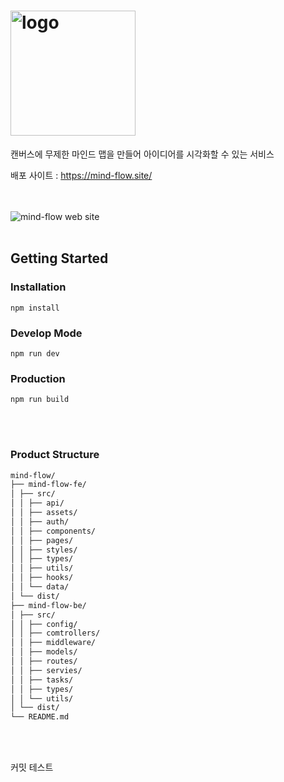 
#  <img src="https://github.com/user-attachments/assets/3a47a275-1c95-4273-adb2-ae1483cb0435" alt="logo" width="200px"/>
캔버스에 무제한 마인드 맵을 만들어 아이디어를 시각화할 수 있는 서비스

배포 사이트 : https://mind-flow.site/

<br/>
<br/>
<img src="https://github.com/user-attachments/assets/c9d12db4-e4fd-43c3-9b92-552218c84b33" alt="mind-flow web site" />

<br/>
<br/>

## Getting Started
### Installation
```
npm install
```
### Develop Mode
```
npm run dev
```
### Production
```
npm run build
```
<br/>
<br/>


###  Product Structure
```markdown
mind-flow/
├── mind-flow-fe/
│ ├── src/
│ │ ├── api/
│ │ ├── assets/
│ │ ├── auth/
│ │ ├── components/
│ │ ├── pages/
│ │ ├── styles/
│ │ ├── types/
│ │ ├── utils/
│ │ ├── hooks/
│ │ └── data/
│ └── dist/
├── mind-flow-be/
│ ├── src/
│ │ ├── config/
│ │ ├── comtrollers/
│ │ ├── middleware/
│ │ ├── models/
│ │ ├── routes/
│ │ ├── servies/
│ │ ├── tasks/
│ │ ├── types/
│ │ └── utils/
│ └── dist/
└── README.md
```
<br/>
<br/>

커밋 테스트
